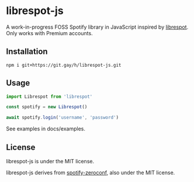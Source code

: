 # librespot-js

A work-in-progress FOSS Spotify library in JavaScript inspired by [librespot](https://github.com/librespot-org/librespot/). Only works with Premium accounts.

## Installation

```
npm i git+https://git.gay/h/librespot-js.git
```

## Usage

```js
import Librespot from 'librespot'

const spotify = new Librespot()

await spotify.login('username', 'password')
```

See examples in docs/examples.

## License

librespot-js is under the MIT license.

librespot-js derives from [spotify-zeroconf](https://github.com/elbywan/spotify-zeroconf), also under the MIT license.
